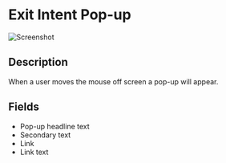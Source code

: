# Exit Intent Pop-up

![Screenshot](https://github.com/optimizely/extension-library/tree/master/Extensions/Editor%20Extensions/Exit%20Intent%20Pop-up/screenshot.png)

## Description

When a user moves the mouse off screen a pop-up will appear. 

## Fields

* Pop-up headline text
* Secondary text
* Link
* Link text

